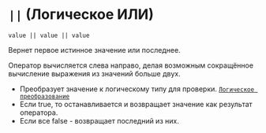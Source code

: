 # `||` (Логическое ИЛИ)

`value || value || value`

Вернет первое истинное значение или последнее.

Оператор вычисляется слева направо, делая возможным сокращённое вычисление выражения из значений больше двух.

- Преобразует значение к логическому типу для проверки. [`Логическое преобразование`](<../ТЕОРИЯ/Преобразование (логическое).md>)
- Если true, то останавливается и возвращает значение как результат оператора.
- Если все false - возвращает последний из них.
